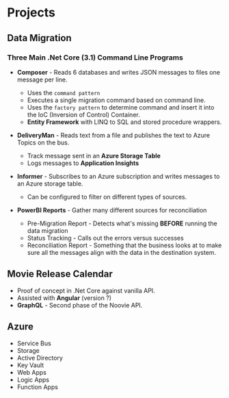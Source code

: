 # Projects

## Data Migration

### Three Main .Net Core (3.1) Command Line Programs

* **Composer** - Reads 6 databases and writes JSON messages to files one message per line.

  * Uses the `command pattern`
  * Executes a single migration command based on command line.
  * Uses the `factory pattern` to determine command and insert it into the IoC (Inversion of Control) Container.
  * **Entity Framework** with LINQ to SQL and stored procedure wrappers.

* **DeliveryMan** - Reads text from a file and publishes the text to Azure Topics on the bus.

  * Track message sent in an **Azure Storage Table**
  * Logs messages to **Application Insights**

* **Informer** - Subscribes to an Azure subscription and writes messages to an Azure storage table.

  * Can be configured to filter on different types of sources.

* **PowerBI Reports** - Gather many different sources for reconciliation

  * Pre-Migration Report - Detects what's missing **BEFORE** running the data migration
  * Status Tracking - Calls out the errors versus successes
  * Reconciliation Report - Something that the business looks at to make sure all the messages align with the data in the destination system.

## Movie Release Calendar

* Proof of concept in .Net Core against vanilla API.
* Assisted with **Angular** (version ?)
* **GraphQL** - Second phase of the Noovie API.

## Azure

* Service Bus
* Storage
* Active Directory
* Key Vault
* Web Apps
* Logic Apps
* Function Apps
